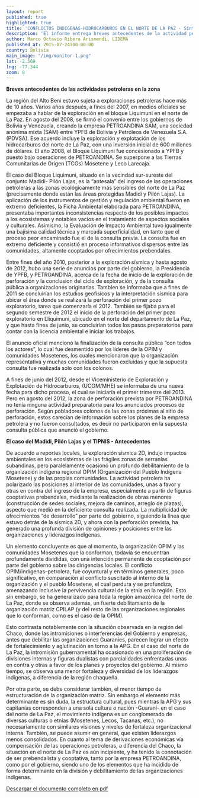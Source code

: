 ```yaml
---
layout: report
published: true
highlighted: true
title: 'CONFLICTOS INDIGENAS-HIDROCARBUROS EN EL NORTE DE LA PAZ - Síntesis'
description: 'El informe entrega breves antecedentes de la actividad petrolera en la zona y examina el caso del Madidi, Pilón Lajas y el TIPNIS, exponiendo los antecedentes de los conflictos generados debido a estas actividades en el área.'
author: Marco Octavio Ribera Arismendi, LIDEMA
published_at: 2015-07-24T00:00:00
country: Bolivia
main_image: "/img/monitor-1.png"
lat: -2.569
lng: -77.344
zoom: 8
---
```


<b>Breves antecedentes de las actividades petroleras en la zona</b>

La región del Alto Beni estuvo sujeta a exploraciones petroleras hace más de 10
años.  Varios años después, a fines del 2007, en medios oficiales se empezaba
a hablar de la exploración en el bloque Liquimuni en el norte de La Paz. En
agosto del 2008, se firmó el convenio entre los gobiernos de Bolivia y
Venezuela, creando la empresa PETROANDINA SAM, una sociedad anónima mixta
(SAM) entre YPFB de Bolivia y Petróleos de Venezuela S.A. (PDVSA). Ese
acuerdo incluye la exploración y explotación de los hidrocarburos del norte
de La Paz, con una inversión inicial de 600 millones de dólares. El año 2008,
el Bloque Liquimuni fue concesionado a YPFB y puesto bajo operaciones de
PETROANDINA. Se superpone a las Tierras Comunitarias de Origen (TCOs) Mosetene
y Leco Larecaja.

El caso del Bloque Liquimuni, situado en la vecindad sur-sureste del conjunto
Madidi- Pilón Lajas, es la “antesala” del ingreso de las operaciones
petroleras a las zonas  ecológicamente más sensibles del norte de La Paz
(precisamente donde están las áreas  protegidas Madidi y Pilón Lajas). La
aplicación de los instrumentos de gestión y regulación ambiental  fueron en
extremo deficientes, la Ficha Ambiental elaborada para PETROANDINA,
presentaba importantes inconsistencias respecto de los posibles impactos a los
ecosistemas y notables vacíos en el tratamiento de aspectos sociales y
culturales.  Asimismo, la Evaluación de Impacto Ambiental tuvo igualmente una
bajísima calidad  técnica y marcada superficialidad, en tanto que el proceso
peor encaminado fue el de la consulta previa. La consulta fue en extremo
deficiente y consistió en proceso informativos dispersos entre las
comunidades, altamente cooptados por ofrecimientos prebendales.

Entre fines del año 2010, posterior a la exploración sísmica y hasta agosto de
2012, hubo una serie de anuncios por parte del gobierno, la Presidencia de
YPFB, y PETROANDINA, acerca de la fecha de inicio de la exploración de
perforación y la conclusion del ciclo de exploración, y de la consulta pública
a organizaciones originarias. Tambien se informaba que a fines de 2011 se
concluirían los estudios geofísicos y la interpretación sísmica para ubicar el
área donde se realizará la perforación del primer pozo exploratorio, tarea que
comenzaría el 2012. Tambien se fijaba para el segundo semestre de 2012 el
inicio de la perforación del primer pozo exploratorio en Lliquimuni, ubicado
en el norte del departamento de La Paz, y que hasta fines de junio, se
concluirían todos los pasos preparatorios para contar con la licencia
ambiental e iniciar los trabajos.

El anuncio oficial mencionó la finalización de la consulta pública “con todos
los actores”, lo cual fue desmentido por los líderes de la OPIM y comunidades
Mosetenes, los cuales mencionaron que la organización representativa y muchas
comunidades fueron excluidas y que la supuesta consulta fue realizada solo con
los  colonos.

A fines de junio del 2012, desde el Viceministerio de Exploración y
Explotación de Hidrocarburos, (UCOM/MHE) se informaba  de una nueva fecha
para dicho proceso, el cual se iniciaría el primer trimestre del  2013. Pero
en agosto del 2012, la zona de perforación prevista por PETROANDINA no tenía
ninguna actividad preparatoria para los  anunciados procesos de perforación.
Según pobladores colonos de las zonas próximas al sitio de perforación, estos
carecían de información sobre los planes de la empresa  petrolera y no fueron
consultados, es decir no participaron en la supuesta consulta  pública que
anunció el gobierno.

<b>El caso del Madidi, Pilón Lajas y el TIPNIS - Antecedentes</b>

De acuerdo a reportes locales, la exploración sísmica 2D, indujo impactos
ambientales  en los ecosistemas de las frágiles zonas de serranías subandinas,
pero paralelamente ocasionó un profundo debilitamiento de la organización
indígena regional OPIM  (Organización del Pueblo Indígena Mosetene) y de las
propias comunidades. La actividad petrolera ha polarizado las posiciones al
interior de las comunidades, unas a favor y otras en contra del ingreso de la
empresa, especialmente a partir de figuras cooptativas prebendales, mediante
la realización de obras menores (construcción de  sedes sociales, mejora de
caminos, arreglo de plazas), aspecto que medió en la deficiente consulta
realizada. La multiplicidad de ofrecimientos “de desarrollo” por parte del
gobierno, siguiendo la línea que estuvo detrás de la sísmica 2D, y ahora con
la perforación prevista, ha generado una profunda división de opiniones y
posiciones entre las organizaciones y liderazgos indígenas.

Un elemento concluyente es que al momento, la organización OPIM y las comunidades
Mosetenes que la conforman, todavía se encuentran profundamente divididas, con una
intención permanente de cooptación por parte del gobierno sobre las dirigencias
locales. El conflicto OPIM/indígenas–petrolera, fue coyuntural y en términos
generales, poco significativo, en comparación al conflicto suscitado al interno de la
organización y el pueblo Mosetene, el cual perdura y se profundiza, amenazando
inclusive la pervivencia cultural de la etnia en la región. Esto sin embargo, se ha
generalizado para toda la región amazónica del norte de La Paz, donde se observa
además, un fuerte debilitamiento de la organización matriz CPILAP (y del resto de las
organizaciones regionales que lo conforman, como es el caso de la OPIM).

Esto contrasta notablemente con la situación observada en la región del Chaco, donde
las intromisiones o interferencias del Gobierno y empresas, antes que debilitar las
organizaciones Guaranies, parecen lograr un efecto de fortalecimiento y aglutinación
en torno a la APG. En el caso del norte de La Paz, la intromisión gubernamental ha
ocasionado en una proliferación de divisiones internas y figuras dualistas con
parcialidades enfrentadas unas en contra y otras a favor de los planes y proyectos del
gobierno. Al mismo tiempo, se observa una menor fortaleza y diversidad de los
liderazgos indígenas, a diferencia de la región chaqueña.

Por otra parte, se debe considerar también, el menor tiempo de estructuración
de la organización matriz. Sin embargo el elemento más determinante es sin
duda, la estructura cultural, pues mientras la APG y sus capitanías
corresponden a una sola cultura o nación -Guaraní- en  el caso del norte de La
Paz, el movimiento indígena es un conglomerado de diversas culturas o etnias
(Mosetenes, Lecos, Tacanas, etc.), no necesariamente con similares visiones y
niveles de fortaleza organizacional interna. También, se puede asumir en
general, que existen liderazgos menos consolidados. En cuanto al tema de
derivaciones económicas vía compensación de las operaciones petroleras, a
diferencia del Chaco, la situación en el norte de La Paz es aún incipiente, y
ha tenido la connotación de ser prebendalista y cooptativa, tanto por la
empresa PETROANDINA, como por el gobierno, siendo uno de los elementos que ha
incidido de forma determinante en la división y debilitamiento de las
organizaciones indígenas.

[Descargar el documento completo en pdf](http://lidema.org.bo/documentosPIMA/INF%20COCOON%20NORTE%20DE%20LA%20PAZ%20%202012.pdf)
